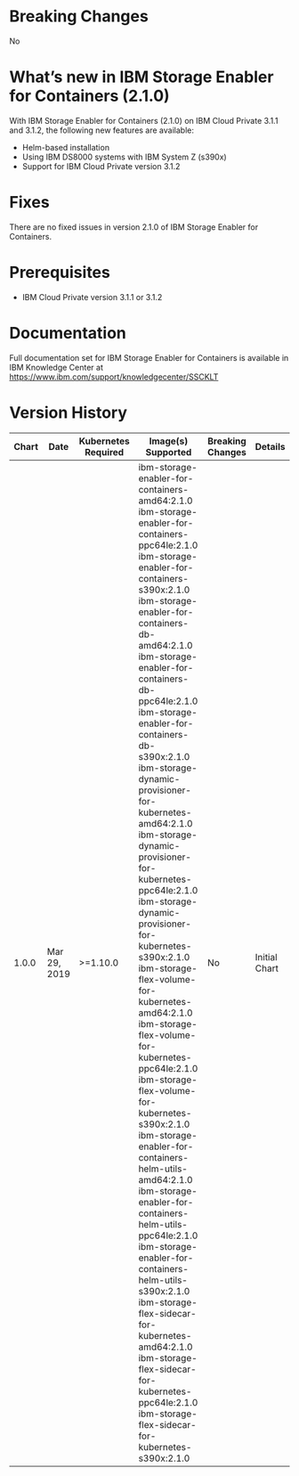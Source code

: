 # Breaking Changes
No

# What’s new in IBM Storage Enabler for Containers (2.1.0)

With IBM Storage Enabler for Containers (2.1.0) on IBM Cloud Private 3.1.1 and 3.1.2, the following new
features are available:
* Helm-based installation
* Using IBM DS8000 systems with IBM System Z (s390x)
* Support for IBM Cloud Private version 3.1.2


# Fixes
There are no fixed issues in version 2.1.0 of IBM Storage Enabler for Containers.

# Prerequisites
* IBM Cloud Private version 3.1.1 or 3.1.2

# Documentation
Full documentation set for IBM Storage Enabler for Containers is available in IBM Knowledge Center at https://www.ibm.com/support/knowledgecenter/SSCKLT

# Version History

[//]: # (Do not edit the table directly, use Tables Generator: https://www.tablesgenerator.com/markdown_tables)

| Chart | Date         | Kubernetes Required | Image(s) Supported                                                                                                                                                                                                                                                                                                                                                                                                                                                                                                                                                                                                                                                                                                                                                                                                                                                                                                                                                                                 | Breaking Changes | Details       |
|-------|--------------|---------------------|----------------------------------------------------------------------------------------------------------------------------------------------------------------------------------------------------------------------------------------------------------------------------------------------------------------------------------------------------------------------------------------------------------------------------------------------------------------------------------------------------------------------------------------------------------------------------------------------------------------------------------------------------------------------------------------------------------------------------------------------------------------------------------------------------------------------------------------------------------------------------------------------------------------------------------------------------------------------------------------------------|------------------|---------------|
| 1.0.0 | Mar 29, 2019 | >=1.10.0            |  ibm-storage-enabler-for-containers-amd64:2.1.0 ibm-storage-enabler-for-containers-ppc64le:2.1.0 ibm-storage-enabler-for-containers-s390x:2.1.0 ibm-storage-enabler-for-containers-db-amd64:2.1.0 ibm-storage-enabler-for-containers-db-ppc64le:2.1.0 ibm-storage-enabler-for-containers-db-s390x:2.1.0 ibm-storage-dynamic-provisioner-for-kubernetes-amd64:2.1.0 ibm-storage-dynamic-provisioner-for-kubernetes-ppc64le:2.1.0 ibm-storage-dynamic-provisioner-for-kubernetes-s390x:2.1.0 ibm-storage-flex-volume-for-kubernetes-amd64:2.1.0 ibm-storage-flex-volume-for-kubernetes-ppc64le:2.1.0 ibm-storage-flex-volume-for-kubernetes-s390x:2.1.0 ibm-storage-enabler-for-containers-helm-utils-amd64:2.1.0 ibm-storage-enabler-for-containers-helm-utils-ppc64le:2.1.0 ibm-storage-enabler-for-containers-helm-utils-s390x:2.1.0 ibm-storage-flex-sidecar-for-kubernetes-amd64:2.1.0 ibm-storage-flex-sidecar-for-kubernetes-ppc64le:2.1.0 ibm-storage-flex-sidecar-for-kubernetes-s390x:2.1.0 | No               | Initial Chart |
